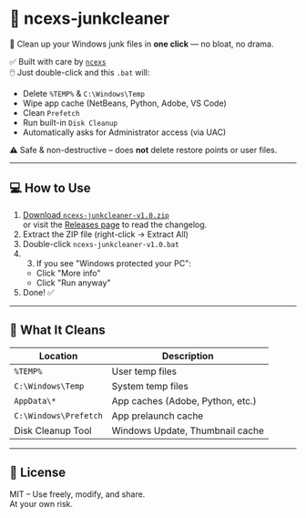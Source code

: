 # 🧹 ncexs-junkcleaner

🧼 Clean up your Windows junk files in **one click** — no bloat, no drama.

✅ Built with care by [`ncexs`](https://github.com/ncexs)  
🖱️ Just double-click and this `.bat` will:
- Delete `%TEMP%` & `C:\Windows\Temp`
- Wipe app cache (NetBeans, Python, Adobe, VS Code)
- Clean `Prefetch`
- Run built-in `Disk Cleanup`
- Automatically asks for Administrator access (via UAC)

⚠️ Safe & non-destructive – does **not** delete restore points or user files.

---

## 💻 How to Use

1. [Download `ncexs-junkcleaner-v1.0.zip`](https://github.com/ncexs/ncexs-junkcleaner/releases/download/v1.0/ncexs-junkcleaner-v1.0.zip)  
   or visit the [Releases page](https://github.com/ncexs/ncexs-junkcleaner/releases) to read the changelog.
2. Extract the ZIP file (right-click → Extract All)
3. Double-click `ncexs-junkcleaner-v1.0.bat`
4. 3. If you see "Windows protected your PC":
   - Click "More info"
   - Click "Run anyway"
5. Done! ✅

---

## 🔐 What It Cleans

| Location                    | Description                       |
|----------------------------|-----------------------------------|
| `%TEMP%`                   | User temp files                   |
| `C:\Windows\Temp`          | System temp files                 |
| `AppData\*`                | App caches (Adobe, Python, etc.) |
| `C:\Windows\Prefetch`      | App prelaunch cache               |
| Disk Cleanup Tool          | Windows Update, Thumbnail cache  |

---

## 🤝 License

MIT – Use freely, modify, and share.  
At your own risk.
